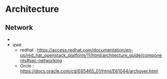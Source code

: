 # Architecture




## Network
* 
* qwe
    * redhat : https://access.redhat.com/documentation/en-us/red_hat_openstack_platform/11/html/architecture_guide/components#sec-networking
    * Orcle : https://docs.oracle.com/cd/E65465_01/html/E61044/archover.html